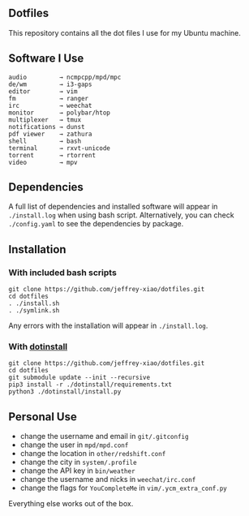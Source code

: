 ## Dotfiles
This repository contains all the dot files I use for my Ubuntu machine.

## Software I Use
```
audio         → ncmpcpp/mpd/mpc
de/wm         → i3-gaps
editor        → vim
fm            → ranger
irc           → weechat
monitor       → polybar/htop
multiplexer   → tmux
notifications → dunst
pdf viewer    → zathura
shell         → bash
terminal      → rxvt-unicode
torrent       → rtorrent
video         → mpv
```

## Dependencies
A full list of dependencies and installed software will appear in `./install.log` when using bash script.
Alternatively, you can check `./config.yaml` to see the dependencies by package.

## Installation
### With included bash scripts
~~~
git clone https://github.com/jeffrey-xiao/dotfiles.git
cd dotfiles
. ./install.sh
. ./symlink.sh
~~~
Any errors with the installation will appear in `./install.log`.

### With [dotinstall](https://github.com/jeffrey-xiao/dotinstall)
~~~
git clone https://github.com/jeffrey-xiao/dotfiles.git
cd dotfiles
git submodule update --init --recursive
pip3 install -r ./dotinstall/requirements.txt
python3 ./dotinstall/install.py
~~~


## Personal Use
 - change the username and email in `git/.gitconfig`
 - change the user in `mpd/mpd.conf`
 - change the location in `other/redshift.conf`
 - change the city in `system/.profile`
 - change the API key in `bin/weather`
 - change the username and nicks in `weechat/irc.conf`
 - change the flags for `YouCompleteMe` in `vim/.ycm_extra_conf.py`

Everything else works out of the box.
